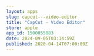 ```yaml
---
layout: apps
slug: capcut---video-editor
title: "CapCut - Video Editor"
store: apple
app_id: 1500855883
date: 2024-09-05T03:14:59Z
published: 2020-04-14T07:00:00Z
---
```

